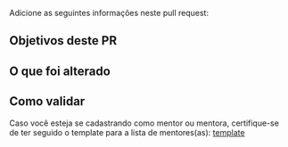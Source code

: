 Adicione as seguintes informações neste pull request:

## Objetivos deste PR

## O que foi alterado

## Como validar

Caso você esteja se cadastrando como mentor ou mentora, certifique-se de ter seguido o template para a lista de mentores(as): [template](.github/mentor-list.template.md)
